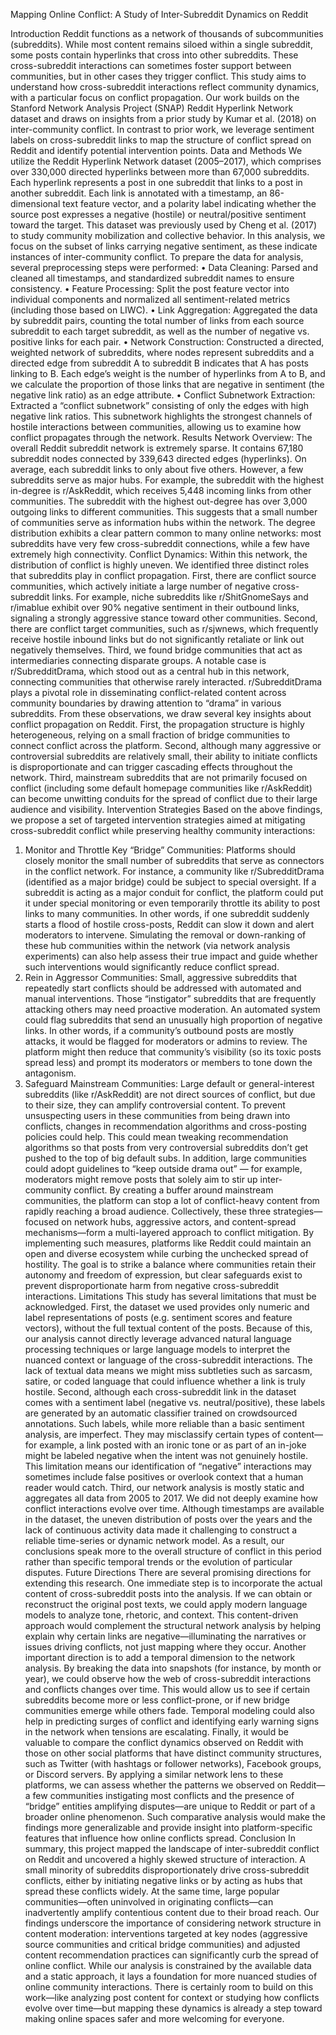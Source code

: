 Mapping Online Conflict: A Study of Inter-Subreddit Dynamics on Reddit

Introduction
Reddit functions as a network of thousands of subcommunities (subreddits). While most content remains siloed within a single subreddit, some posts contain hyperlinks that cross into other subreddits. These cross-subreddit interactions can sometimes foster support between communities, but in other cases they trigger conflict. This study aims to understand how cross-subreddit interactions reflect community dynamics, with a particular focus on conflict propagation. Our work builds on the Stanford Network Analysis Project (SNAP) Reddit Hyperlink Network dataset and draws on insights from a prior study by Kumar et al. (2018) on inter-community conflict. In contrast to prior work, we leverage sentiment labels on cross-subreddit links to map the structure of conflict spread on Reddit and identify potential intervention points.
Data and Methods
We utilize the Reddit Hyperlink Network dataset (2005–2017), which comprises over 330,000 directed hyperlinks between more than 67,000 subreddits. Each hyperlink represents a post in one subreddit that links to a post in another subreddit. Each link is annotated with a timestamp, an 86-dimensional text feature vector, and a polarity label indicating whether the source post expresses a negative (hostile) or neutral/positive sentiment toward the target. This dataset was previously used by Cheng et al. (2017) to study community mobilization and collective behavior. In this analysis, we focus on the subset of links carrying negative sentiment, as these indicate instances of inter-community conflict.
To prepare the data for analysis, several preprocessing steps were performed:
•	Data Cleaning: Parsed and cleaned all timestamps, and standardized subreddit names to ensure consistency.
•	Feature Processing: Split the post feature vector into individual components and normalized all sentiment-related metrics (including those based on LIWC).
•	Link Aggregation: Aggregated the data by subreddit pairs, counting the total number of links from each source subreddit to each target subreddit, as well as the number of negative vs. positive links for each pair.
•	Network Construction: Constructed a directed, weighted network of subreddits, where nodes represent subreddits and a directed edge from subreddit A to subreddit B indicates that A has posts linking to B. Each edge’s weight is the number of hyperlinks from A to B, and we calculate the proportion of those links that are negative in sentiment (the negative link ratio) as an edge attribute.
•	Conflict Subnetwork Extraction: Extracted a “conflict subnetwork” consisting of only the edges with high negative link ratios. This subnetwork highlights the strongest channels of hostile interactions between communities, allowing us to examine how conflict propagates through the network.
Results
Network Overview: The overall Reddit subreddit network is extremely sparse. It contains 67,180 subreddit nodes connected by 339,643 directed edges (hyperlinks). On average, each subreddit links to only about five others. However, a few subreddits serve as major hubs. For example, the subreddit with the highest in-degree is r/AskReddit, which receives 5,448 incoming links from other communities. The subreddit with the highest out-degree has over 3,000 outgoing links to different communities. This suggests that a small number of communities serve as information hubs within the network. The degree distribution exhibits a clear pattern common to many online networks: most subreddits have very few cross-subreddit connections, while a few have extremely high connectivity.
Conflict Dynamics: Within this network, the distribution of conflict is highly uneven. We identified three distinct roles that subreddits play in conflict propagation. First, there are conflict source communities, which actively initiate a large number of negative cross-subreddit links. For example, niche subreddits like r/ShitGnomeSays and r/imablue exhibit over 90% negative sentiment in their outbound links, signaling a strongly aggressive stance toward other communities. Second, there are conflict target communities, such as r/sjwnews, which frequently receive hostile inbound links but do not significantly retaliate or link out negatively themselves. Third, we found bridge communities that act as intermediaries connecting disparate groups. A notable case is r/SubredditDrama, which stood out as a central hub in this network, connecting communities that otherwise rarely interacted. r/SubredditDrama plays a pivotal role in disseminating conflict-related content across community boundaries by drawing attention to “drama” in various subreddits.
From these observations, we draw several key insights about conflict propagation on Reddit. First, the propagation structure is highly heterogeneous, relying on a small fraction of bridge communities to connect conflict across the platform. Second, although many aggressive or controversial subreddits are relatively small, their ability to initiate conflicts is disproportionate and can trigger cascading effects throughout the network. Third, mainstream subreddits that are not primarily focused on conflict (including some default homepage communities like r/AskReddit) can become unwitting conduits for the spread of conflict due to their large audience and visibility.
Intervention Strategies
Based on the above findings, we propose a set of targeted intervention strategies aimed at mitigating cross-subreddit conflict while preserving healthy community interactions:
1. Monitor and Throttle Key “Bridge” Communities: Platforms should closely monitor the small number of subreddits that serve as connectors in the conflict network. For instance, a community like r/SubredditDrama (identified as a major bridge) could be subject to special oversight. If a subreddit is acting as a major conduit for conflict, the platform could put it under special monitoring or even temporarily throttle its ability to post links to many communities. In other words, if one subreddit suddenly starts a flood of hostile cross-posts, Reddit can slow it down and alert moderators to intervene. Simulating the removal or down-ranking of these hub communities within the network (via network analysis experiments) can also help assess their true impact and guide whether such interventions would significantly reduce conflict spread.
2. Rein in Aggressor Communities: Small, aggressive subreddits that repeatedly start conflicts should be addressed with automated and manual interventions. Those “instigator” subreddits that are frequently attacking others may need proactive moderation. An automated system could flag subreddits that send an unusually high proportion of negative links. In other words, if a community’s outbound posts are mostly attacks, it would be flagged for moderators or admins to review. The platform might then reduce that community’s visibility (so its toxic posts spread less) and prompt its moderators or members to tone down the antagonism.
3. Safeguard Mainstream Communities: Large default or general-interest subreddits (like r/AskReddit) are not direct sources of conflict, but due to their size, they can amplify controversial content. To prevent unsuspecting users in these communities from being drawn into conflicts, changes in recommendation algorithms and cross-posting policies could help. This could mean tweaking recommendation algorithms so that posts from very controversial subreddits don’t get pushed to the top of big default subs. In addition, large communities could adopt guidelines to “keep outside drama out” — for example, moderators might remove posts that solely aim to stir up inter-community conflict. By creating a buffer around mainstream communities, the platform can stop a lot of conflict-heavy content from rapidly reaching a broad audience.
Collectively, these three strategies—focused on network hubs, aggressive actors, and content-spread mechanisms—form a multi-layered approach to conflict mitigation. By implementing such measures, platforms like Reddit could maintain an open and diverse ecosystem while curbing the unchecked spread of hostility. The goal is to strike a balance where communities retain their autonomy and freedom of expression, but clear safeguards exist to prevent disproportionate harm from negative cross-subreddit interactions.
Limitations
This study has several limitations that must be acknowledged. First, the dataset we used provides only numeric and label representations of posts (e.g. sentiment scores and feature vectors), without the full textual content of the posts. Because of this, our analysis cannot directly leverage advanced natural language processing techniques or large language models to interpret the nuanced context or language of the cross-subreddit interactions. The lack of textual data means we might miss subtleties such as sarcasm, satire, or coded language that could influence whether a link is truly hostile.
Second, although each cross-subreddit link in the dataset comes with a sentiment label (negative vs. neutral/positive), these labels are generated by an automatic classifier trained on crowdsourced annotations. Such labels, while more reliable than a basic sentiment analysis, are imperfect. They may misclassify certain types of content—for example, a link posted with an ironic tone or as part of an in-joke might be labeled negative when the intent was not genuinely hostile. This limitation means our identification of “negative” interactions may sometimes include false positives or overlook context that a human reader would catch.
Third, our network analysis is mostly static and aggregates all data from 2005 to 2017. We did not deeply examine how conflict interactions evolve over time. Although timestamps are available in the dataset, the uneven distribution of posts over the years and the lack of continuous activity data made it challenging to construct a reliable time-series or dynamic network model. As a result, our conclusions speak more to the overall structure of conflict in this period rather than specific temporal trends or the evolution of particular disputes.
Future Directions
There are several promising directions for extending this research. One immediate step is to incorporate the actual content of cross-subreddit posts into the analysis. If we can obtain or reconstruct the original post texts, we could apply modern language models to analyze tone, rhetoric, and context. This content-driven approach would complement the structural network analysis by helping explain why certain links are negative—illuminating the narratives or issues driving conflicts, not just mapping where they occur.
Another important direction is to add a temporal dimension to the network analysis. By breaking the data into snapshots (for instance, by month or year), we could observe how the web of cross-subreddit interactions and conflicts changes over time. This would allow us to see if certain subreddits become more or less conflict-prone, or if new bridge communities emerge while others fade. Temporal modeling could also help in predicting surges of conflict and identifying early warning signs in the network when tensions are escalating.
Finally, it would be valuable to compare the conflict dynamics observed on Reddit with those on other social platforms that have distinct community structures, such as Twitter (with hashtags or follower networks), Facebook groups, or Discord servers. By applying a similar network lens to these platforms, we can assess whether the patterns we observed on Reddit—a few communities instigating most conflicts and the presence of “bridge” entities amplifying disputes—are unique to Reddit or part of a broader online phenomenon. Such comparative analysis would make the findings more generalizable and provide insight into platform-specific features that influence how online conflicts spread.
Conclusion
In summary, this project mapped the landscape of inter-subreddit conflict on Reddit and uncovered a highly skewed structure of interaction. A small minority of subreddits disproportionately drive cross-subreddit conflicts, either by initiating negative links or by acting as hubs that spread these conflicts widely. At the same time, large popular communities—often uninvolved in originating conflicts—can inadvertently amplify contentious content due to their broad reach. Our findings underscore the importance of considering network structure in content moderation: interventions targeted at key nodes (aggressive source communities and critical bridge communities) and adjusted content recommendation practices can significantly curb the spread of online conflict. While our analysis is constrained by the available data and a static approach, it lays a foundation for more nuanced studies of online community interactions. There is certainly room to build on this work—like analyzing post content for context or studying how conflicts evolve over time—but mapping these dynamics is already a step toward making online spaces safer and more welcoming for everyone.

